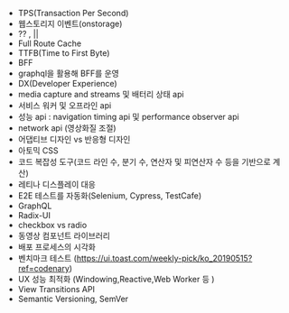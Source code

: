 - TPS(Transaction Per Second)
- 웹스토리지 이벤트(onstorage)
- ?? , ||
- Full Route Cache
- TTFB(Time to First Byte)
- BFF
- graphql을 활용해 BFF를 운영
- DX(Developer Experience)
- media capture and streams 및 배터리 상태 api
- 서비스 워커 및 오프라인 api
- 성능 api : navigation timing api 및 performance observer api
- network api (영상화질 조절)
- 어댑티브 디자인 vs 반응형 디자인
- 아토믹 CSS
- 코드 복잡성 도구(코드 라인 수, 분기 수, 연산자 및 피연산자 수 등을 기반으로 계산)
- 레티나 디스플레이 대응
- E2E 테스트를 자동화(Selenium, Cypress, TestCafe)
- GraphQL
- Radix-UI
- checkbox vs radio
- 동영상 컴포넌트 라이브러리
- 배포 프로세스의 시각화
- 벤치마크 테스트 (https://ui.toast.com/weekly-pick/ko_20190515?ref=codenary)
- UX 성능 최적화 (Windowing,Reactive,Web Worker 등 )
- View Transitions API
- Semantic Versioning, SemVer

